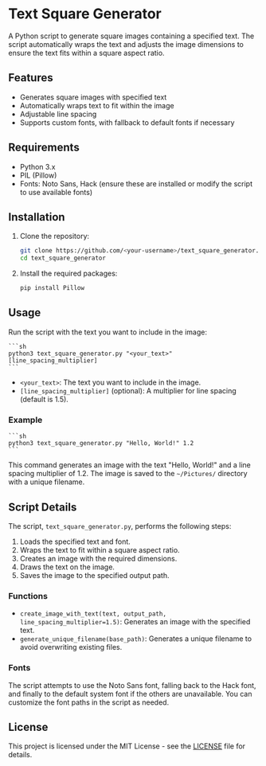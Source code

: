 # Text Square Generator

A Python script to generate square images containing a specified text. The script automatically wraps the text and adjusts the image dimensions to ensure the text fits within a square aspect ratio.

## Features

- Generates square images with specified text
- Automatically wraps text to fit within the image
- Adjustable line spacing
- Supports custom fonts, with fallback to default fonts if necessary

## Requirements

- Python 3.x
- PIL (Pillow)
- Fonts: Noto Sans, Hack (ensure these are installed or modify the script to use available fonts)

## Installation

1. Clone the repository:

    ```sh
    git clone https://github.com/<your-username>/text_square_generator.git
    cd text_square_generator
    ```

2. Install the required packages:

    ```sh
    pip install Pillow
    ```

## Usage

Run the script with the text you want to include in the image:

    ```sh
    python3 text_square_generator.py "<your_text>" [line_spacing_multiplier]
    ```

- `<your_text>`: The text you want to include in the image.
- `[line_spacing_multiplier]` (optional): A multiplier for line spacing (default is 1.5).

### Example

    ```sh
    python3 text_square_generator.py "Hello, World!" 1.2
    ```

This command generates an image with the text "Hello, World!" and a line spacing multiplier of 1.2. The image is saved to the `~/Pictures/` directory with a unique filename.

## Script Details

The script, `text_square_generator.py`, performs the following steps:

1. Loads the specified text and font.
2. Wraps the text to fit within a square aspect ratio.
3. Creates an image with the required dimensions.
4. Draws the text on the image.
5. Saves the image to the specified output path.

### Functions

- `create_image_with_text(text, output_path, line_spacing_multiplier=1.5)`: Generates an image with the specified text.
- `generate_unique_filename(base_path)`: Generates a unique filename to avoid overwriting existing files.

### Fonts

The script attempts to use the Noto Sans font, falling back to the Hack font, and finally to the default system font if the others are unavailable. You can customize the font paths in the script as needed.

## License

This project is licensed under the MIT License - see the [LICENSE](LICENSE) file for details.
